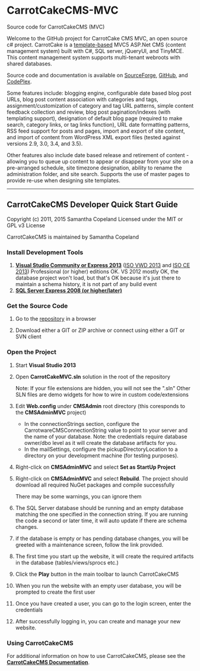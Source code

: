 # CarrotCakeCMS-MVC
Source code for CarrotCakeCMS (MVC)

[REPO_SF]: http://sourceforge.net/projects/carrotcakecmsmvc/
[REPO_GH]: https://github.com/ninianne98/CarrotCakeCMS-MVC/
[REPO_CX]: http://carrotcakecmsmvc.codeplex.com/

[DOC]: http://www.carrotware.com/carrotcake-cms?from=github-mvc "CarrotCakeCMS User Documentation"
[TMPLT]: http://www.carrotware.com/carrotcake-templates?from=github-mvc
[IDE2013]: https://www.visualstudio.com/en-us/news/vs2013-community-vs.aspx
[VWDISO2013]: https://go.microsoft.com/fwlink/?LinkId=532501&type=ISO&clcid=0x409
[CEISO2013]: https://go.microsoft.com/fwlink/?LinkId=532496&type=ISO&clcid=0x409
[SQL]: https://www.microsoft.com/en-us/download/details.aspx?id=22973
[WEB]: http://visualstudiogallery.msdn.microsoft.com/56633663-6799-41d7-9df7-0f2a504ca361

Welcome to the GitHub project for CarrotCake CMS MVC, an open source c# project. CarrotCake is a [template-based][TMPLT] MVC5 ASP.Net CMS (content management system) built with C#, SQL server, jQueryUI, and TinyMCE. This content management system supports multi-tenant webroots with shared databases. 

Source code and documentation is available on [SourceForge][REPO_SF], [GitHub][REPO_GH], and [CodePlex][REPO_CX]. 

Some features include: blogging engine, configurable date based blog post URLs, blog post content association with categories and tags, assignment/customization of category and tag URL patterns, simple content feedback collection and review, blog post pagination/indexes (with templating support), designation of default blog page (required to make search, category links, or tag links function), URL date formatting patterns, RSS feed support for posts and pages, import and export of site content, and import of content from WordPress XML export files (tested against versions 2.9, 3.0, 3.4, and 3.5).

Other features also include date based release and retirement of content - allowing you to queue up content to appear or disappear from your site on a pre-arranged schedule, site timezone designation, ability to rename the administration folder, and site search. Supports the use of master pages to provide re-use when designing site templates.

---

## CarrotCakeCMS Developer Quick Start Guide

Copyright (c) 2011, 2015 Samantha Copeland
Licensed under the MIT or GPL v3 License

CarrotCakeCMS is maintained by Samantha Copeland

### Install Development Tools

1. **[Visual Studio Community or Express 2013][IDE2013]** ([ISO VWD 2013][VWDISO2013] and [ISO CE 2013][CEISO2013]) Professional (or higher) editions OK. VS 2012 mostly OK, the database project won't load, but that's OK because it's just there to maintain a schema history, it is not part of any build event
1. **[SQL Server Express 2008 (or higher/later)][SQL]**

### Get the Source Code

1. Go to the [repository][REPO_GH] in a browser

1. Download either a GIT or ZIP archive or connect using either a GIT or SVN client

### Open the Project

1. Start **Visual Studio 2013**

1. Open **CarrotCakeMVC.sln** solution in the root of the repository

	Note: If your file extensions are hidden, you will not see the ".sln"
	Other SLN files are demo widgets for how to wire in custom code/extensions

1. Edit **Web.config** under **CMSAdmin** root directory (this coresponds to the **CMSAdminMVC** project)

	- In the connectionStrings section, configure the CarrotwareCMSConnectionString value to point to your server and the name of your database.
		Note: the credentials require database owner/dbo level as it will create the database artifacts for you.
	- In the mailSettings, configure the pickupDirectoryLocation to a directory on your development machine (for testing purposes).

1. Right-click on **CMSAdminMVC** and select **Set as StartUp Project**

1. Right-click on **CMSAdminMVC** and select **Rebuild**. The project should download all required NuGet packages and compile successfully

	There may be some warnings, you can ignore them

1. The SQL Server database should be running and an empty database matching the one specified in the connection string. If you are running the code a second or later time, it will auto update if there are schema changes.

1. if the database is empty or has pending database changes, you will be greeted with a maintenance screen, follow the link provided.

1. The first time you start up the website, it will create the required artifacts in the database (tables/views/sprocs etc.)

1. Click the **Play** button in the main toolbar to launch CarrotCakeCMS

1. When you run the website with an empty user database, you will be prompted to create the first user

1. Once you have created a user, you can go to the login screen, enter the credentials

1. After successfully logging in, you can create and manage your new website.

### Using CarrotCakeCMS

For additional information on how to use CarrotCakeCMS, please see the **[CarrotCakeCMS Documentation][DOC]**.
